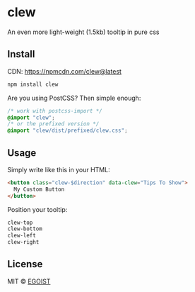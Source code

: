 # clew

An even more light-weight (1.5kb) tooltip in pure css

## Install

CDN: https://npmcdn.com/clew@latest

```bash
npm install clew
```

Are you using PostCSS? Then simple enough:

```css
/* work with postcss-import */
@import "clew";
/* or the prefixed version */
@import "clew/dist/prefixed/clew.css";
```

## Usage

Simply write like this in your HTML:

```html
<button class="clew-$direction" data-clew="Tips To Show">
  My Custom Button
</button>
```

Position your tooltip:

```html
clew-top
clew-bottom
clew-left
clew-right
```

## License

MIT &copy; [EGOIST](https://github.com/egoist)
